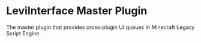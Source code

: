 # LeviInterface Master Plugin

The master plugin that provides cross-plugin UI queues in Minecraft Legacy Script Engine.
